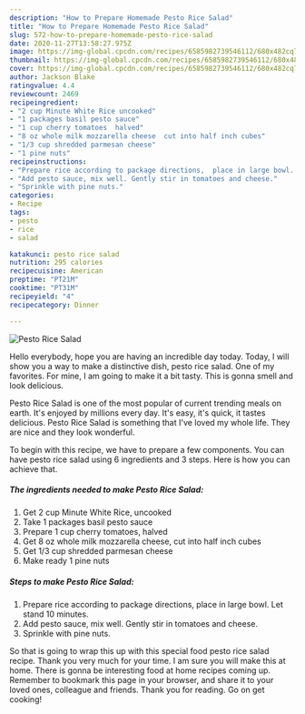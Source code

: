 ```yaml
---
description: "How to Prepare Homemade Pesto Rice Salad"
title: "How to Prepare Homemade Pesto Rice Salad"
slug: 572-how-to-prepare-homemade-pesto-rice-salad
date: 2020-11-27T13:58:27.975Z
image: https://img-global.cpcdn.com/recipes/6585982739546112/680x482cq70/pesto-rice-salad-recipe-main-photo.jpg
thumbnail: https://img-global.cpcdn.com/recipes/6585982739546112/680x482cq70/pesto-rice-salad-recipe-main-photo.jpg
cover: https://img-global.cpcdn.com/recipes/6585982739546112/680x482cq70/pesto-rice-salad-recipe-main-photo.jpg
author: Jackson Blake
ratingvalue: 4.4
reviewcount: 2469
recipeingredient:
- "2 cup Minute White Rice uncooked"
- "1 packages basil pesto sauce"
- "1 cup cherry tomatoes  halved"
- "8 oz whole milk mozzarella cheese  cut into half inch cubes"
- "1/3 cup shredded parmesan cheese"
- "1 pine nuts"
recipeinstructions:
- "Prepare rice according to package directions,  place in large bowl.  Let stand 10 minutes."
- "Add pesto sauce, mix well. Gently stir in tomatoes and cheese."
- "Sprinkle with pine nuts."
categories:
- Recipe
tags:
- pesto
- rice
- salad

katakunci: pesto rice salad 
nutrition: 295 calories
recipecuisine: American
preptime: "PT21M"
cooktime: "PT31M"
recipeyield: "4"
recipecategory: Dinner

---
```



![Pesto Rice Salad](https://img-global.cpcdn.com/recipes/6585982739546112/680x482cq70/pesto-rice-salad-recipe-main-photo.jpg)

Hello everybody, hope you are having an incredible day today. Today, I will show you a way to make a distinctive dish, pesto rice salad. One of my favorites. For mine, I am going to make it a bit tasty. This is gonna smell and look delicious.

Pesto Rice Salad is one of the most popular of current trending meals on earth. It's enjoyed by millions every day. It's easy, it's quick, it tastes delicious. Pesto Rice Salad is something that I've loved my whole life. They are nice and they look wonderful.




To begin with this recipe, we have to prepare a few components. You can have pesto rice salad using 6 ingredients and 3 steps. Here is how you can achieve that.

<!--inarticleads1-->

##### The ingredients needed to make Pesto Rice Salad:

1. Get 2 cup Minute White Rice, uncooked
1. Take 1 packages basil pesto sauce
1. Prepare 1 cup cherry tomatoes,  halved
1. Get 8 oz whole milk mozzarella cheese,  cut into half inch cubes
1. Get 1/3 cup shredded parmesan cheese
1. Make ready 1 pine nuts




<!--inarticleads2-->

##### Steps to make Pesto Rice Salad:

1. Prepare rice according to package directions,  place in large bowl.  Let stand 10 minutes.
1. Add pesto sauce, mix well. Gently stir in tomatoes and cheese.
1. Sprinkle with pine nuts.




So that is going to wrap this up with this special food pesto rice salad recipe. Thank you very much for your time. I am sure you will make this at home. There is gonna be interesting food at home recipes coming up. Remember to bookmark this page in your browser, and share it to your loved ones, colleague and friends. Thank you for reading. Go on get cooking!
